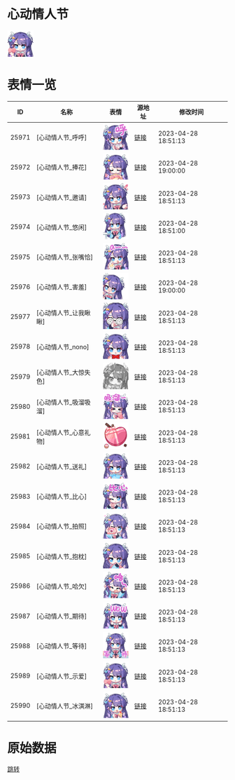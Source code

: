 # 心动情人节

<img src="./cover.png" height="60" alt="cover" />

# 表情一览

|ID|名称|表情|源地址|修改时间|
|----|----|----|----|----|
|25971|[心动情人节_呼呼]|<img src="./pic/025971_%5B心动情人节_呼呼%5D.png" height="60" alt="呼呼"/>|[链接](https://i0.hdslb.com/bfs/garb/item/af2d587f799b27f3054f12049a96d1c05b6a42d7.png)|2023-04-28 18:51:13|
|25972|[心动情人节_捧花]|<img src="./pic/025972_%5B心动情人节_捧花%5D.png" height="60" alt="捧花"/>|[链接](https://i0.hdslb.com/bfs/garb/item/e4e42ba3fabb0fd922f10c87722c76f915807b93.png)|2023-04-28 19:00:00|
|25973|[心动情人节_邀请]|<img src="./pic/025973_%5B心动情人节_邀请%5D.png" height="60" alt="邀请"/>|[链接](https://i0.hdslb.com/bfs/garb/item/584940f1ff0177e1138d024b470e7356a3d89345.png)|2023-04-28 18:51:13|
|25974|[心动情人节_悠闲]|<img src="./pic/025974_%5B心动情人节_悠闲%5D.png" height="60" alt="悠闲"/>|[链接](https://i0.hdslb.com/bfs/garb/item/0ad92b0cc97bcd3e961887e5a8c1b2ecf70a1de7.png)|2023-04-28 18:51:00|
|25975|[心动情人节_张嘴恰]|<img src="./pic/025975_%5B心动情人节_张嘴恰%5D.png" height="60" alt="张嘴恰"/>|[链接](https://i0.hdslb.com/bfs/garb/item/663ceb56732c80c36fd0666b4282cb8ad63291c7.png)|2023-04-28 18:51:13|
|25976|[心动情人节_害羞]|<img src="./pic/025976_%5B心动情人节_害羞%5D.png" height="60" alt="害羞"/>|[链接](https://i0.hdslb.com/bfs/garb/item/777a92f8b5e2edc7f5dfb7e39c5a6c3aeb5d219c.png)|2023-04-28 19:00:00|
|25977|[心动情人节_让我瞅瞅]|<img src="./pic/025977_%5B心动情人节_让我瞅瞅%5D.png" height="60" alt="让我瞅瞅"/>|[链接](https://i0.hdslb.com/bfs/garb/item/c0e03a68c844bf110d6b99f80a9463fa2ef568f2.png)|2023-04-28 18:51:13|
|25978|[心动情人节_nono]|<img src="./pic/025978_%5B心动情人节_nono%5D.png" height="60" alt="nono"/>|[链接](https://i0.hdslb.com/bfs/garb/item/bf72823c2938188c2cab38c3a0ccd91dd061f954.png)|2023-04-28 18:51:13|
|25979|[心动情人节_大惊失色]|<img src="./pic/025979_%5B心动情人节_大惊失色%5D.png" height="60" alt="大惊失色"/>|[链接](https://i0.hdslb.com/bfs/garb/item/f64182e8cec6daab0195f6bfa40079241a5726e2.png)|2023-04-28 18:51:13|
|25980|[心动情人节_吸溜吸溜]|<img src="./pic/025980_%5B心动情人节_吸溜吸溜%5D.png" height="60" alt="吸溜吸溜"/>|[链接](https://i0.hdslb.com/bfs/garb/item/171c121438afd409f51ca80b1a6bca1823997a62.png)|2023-04-28 18:51:13|
|25981|[心动情人节_心意礼物]|<img src="./pic/025981_%5B心动情人节_心意礼物%5D.png" height="60" alt="心意礼物"/>|[链接](https://i0.hdslb.com/bfs/garb/item/21aa934f573e2b1758b0e27c92c032eddc26eb2a.png)|2023-04-28 18:51:13|
|25982|[心动情人节_送礼]|<img src="./pic/025982_%5B心动情人节_送礼%5D.png" height="60" alt="送礼"/>|[链接](https://i0.hdslb.com/bfs/garb/item/868bc0023201e843f7972ab05df5736c6a05c2f9.png)|2023-04-28 18:51:13|
|25983|[心动情人节_比心]|<img src="./pic/025983_%5B心动情人节_比心%5D.png" height="60" alt="比心"/>|[链接](https://i0.hdslb.com/bfs/garb/item/8c2ca79db310a6d157ec4d0efaea1dbd36c7c1aa.png)|2023-04-28 18:51:13|
|25984|[心动情人节_拍照]|<img src="./pic/025984_%5B心动情人节_拍照%5D.png" height="60" alt="拍照"/>|[链接](https://i0.hdslb.com/bfs/garb/item/de146fc0a94df2fb8bc1528654245864469435d7.png)|2023-04-28 18:51:13|
|25985|[心动情人节_抱枕]|<img src="./pic/025985_%5B心动情人节_抱枕%5D.png" height="60" alt="抱枕"/>|[链接](https://i0.hdslb.com/bfs/garb/item/1aef0025d17e1608a4626159f31aeba2db62b013.png)|2023-04-28 18:51:13|
|25986|[心动情人节_哈欠]|<img src="./pic/025986_%5B心动情人节_哈欠%5D.png" height="60" alt="哈欠"/>|[链接](https://i0.hdslb.com/bfs/garb/item/b102163246fd34bd41a2f349d482c479fc546b27.png)|2023-04-28 18:51:13|
|25987|[心动情人节_期待]|<img src="./pic/025987_%5B心动情人节_期待%5D.png" height="60" alt="期待"/>|[链接](https://i0.hdslb.com/bfs/garb/item/8ccc6b41f105656b61c06a621e08dd4486511369.png)|2023-04-28 18:51:13|
|25988|[心动情人节_等待]|<img src="./pic/025988_%5B心动情人节_等待%5D.png" height="60" alt="等待"/>|[链接](https://i0.hdslb.com/bfs/garb/item/8af5c68e867cf94e757152aeffc71717798ebf11.png)|2023-04-28 18:51:13|
|25989|[心动情人节_示爱]|<img src="./pic/025989_%5B心动情人节_示爱%5D.png" height="60" alt="示爱"/>|[链接](https://i0.hdslb.com/bfs/garb/item/5425f3b6ba11241300137504ca534c8e7a4b6f2f.png)|2023-04-28 18:51:13|
|25990|[心动情人节_冰淇淋]|<img src="./pic/025990_%5B心动情人节_冰淇淋%5D.png" height="60" alt="冰淇淋"/>|[链接](https://i0.hdslb.com/bfs/garb/item/d176529d0860af4d24f862db9de81afa3f29f8e5.png)|2023-04-28 18:51:13|

# 原始数据

[跳转](./raw.json)

